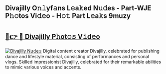 ## Divajilly O𝚗𝚕yf𝚊ns L𝚎a𝚔ed N𝚞𝚍es - Part-WJE P𝚑𝚘tos Vi𝚍𝚎o - H𝚘𝚝 Part L𝚎a𝚔s 9muzy

# <h2><a href="http://kf1m1v.oniu.top/?m=Divajilly">🔗👉 🔴 Divajilly P𝚑ot𝚘𝚜 V𝚒d𝚎o</a></h2>

[![Divajilly Nu𝚍e𝚜](https://i.imgur.com/0qMVB7G.gif)](http://kf1m1v.oniu.top/?m=Divajilly)
Digital content creator Divajilly, celebrated for publishing dance and lifestyle material, consisting of performances and personal vlogs. Skilled impressionist Divajilly, celebrated for their remarkable abilities to mimic various voices and accents.  
